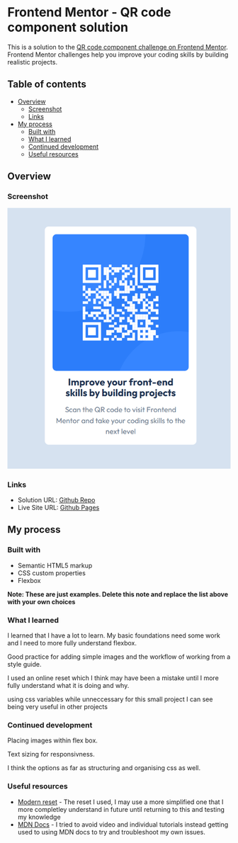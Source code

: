 # Frontend Mentor - QR code component solution

This is a solution to the [QR code component challenge on Frontend Mentor](https://www.frontendmentor.io/challenges/qr-code-component-iux_sIO_H). Frontend Mentor challenges help you improve your coding skills by building realistic projects. 

## Table of contents

- [Overview](#overview)
  - [Screenshot](#screenshot)
  - [Links](#links)
- [My process](#my-process)
  - [Built with](#built-with)
  - [What I learned](#what-i-learned)
  - [Continued development](#continued-development)
  - [Useful resources](#useful-resources)


## Overview

### Screenshot

![](./images/Screenshot-mine.png)


### Links

- Solution URL: [Github Repo](https://github.com/SimonMcCaffery/qr-code-component-main)
- Live Site URL: [Github Pages](https://simonmccaffery.github.io/qr-code-component-main/)

## My process

### Built with

- Semantic HTML5 markup
- CSS custom properties
- Flexbox


**Note: These are just examples. Delete this note and replace the list above with your own choices**

### What I learned

I learned that I have a lot to learn. My basic foundations need some work and I need to more fully understand flexbox.

Good practice for adding simple images and the workflow of working from a style guide. 

I used an online reset which I think may have been a mistake until I more fully understand what it is doing and why.

using css variables while unneccessary for this small project I can see being very useful in other projects


### Continued development

Placing images within flex box.

Text sizing for responsivness.

I think the options as far as structuring and organising css as well.

### Useful resources

- [Modern reset](https://piccalil.li/blog/a-more-modern-css-reset/) - The reset I used, I may use a more simplified one that I more completley understand in future until returning to this and testing my knowledge
- [MDN Docs](https://developer.mozilla.org/en-US/) - I tried to avoid video and individual tutorials instead getting used to using MDN docs to try and troubleshoot my own issues.


